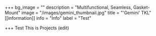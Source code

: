 +++
bg_image = ""
description = "Multifunctional, Seamless, Gasket-Mount"
image = "/images/gemini_thumbnail.jpg"
title = "'Gemini' TKL"
[[information]]
info = "Info"
label = "Test"

+++
Test This is Projects (edit)
